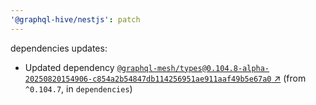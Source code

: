 ```yaml
---
'@graphql-hive/nestjs': patch
---
```


dependencies updates: 

- Updated dependency [`@graphql-mesh/types@0.104.8-alpha-20250820154906-c854a2b54847db114256951ae911aaf49b5e67a0` ↗︎](https://www.npmjs.com/package/@graphql-mesh/types/v/0.104.8) (from `^0.104.7`, in `dependencies`)
